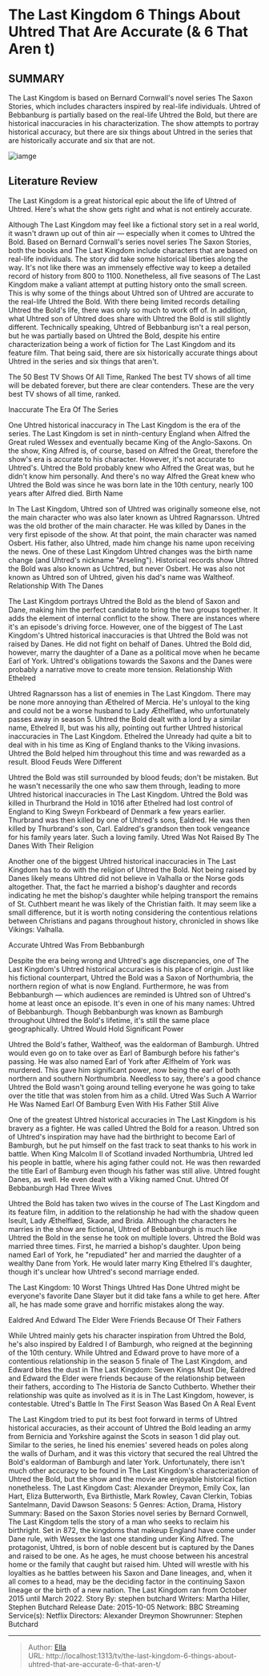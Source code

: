# The Last Kingdom 6 Things About Uhtred That Are Accurate (&amp; 6 That Aren t)


## SUMMARY 


 The Last Kingdom is based on Bernard Cornwall&#39;s novel series The Saxon Stories, which includes characters inspired by real-life individuals. 
 Uhtred of Bebbanburg is partially based on the real-life Uhtred the Bold, but there are historical inaccuracies in his characterization. 
 The show attempts to portray historical accuracy, but there are six things about Uhtred in the series that are historically accurate and six that are not. 

![iamge](https://static1.srcdn.com/wordpress/wp-content/uploads/2023/05/uhtred-the-last-kingdom-true-vs-false.jpg)

## Literature Review
The Last Kingdom is a great historical epic about the life of Uhtred of Uhtred. Here&#39;s what the show gets right and what is not entirely accurate.




Although The Last Kingdom may feel like a fictional story set in a real world, it wasn&#39;t drawn up out of thin air — especially when it comes to Uhtred the Bold. Based on Bernard Cornwall&#39;s series novel series The Saxon Stories, both the books and The Last Kingdom include characters that are based on real-life individuals. The story did take some historical liberties along the way. It&#39;s not like there was an immensely effective way to keep a detailed record of history from 800 to 1100. Nonetheless, all five seasons of The Last Kingdom make a valiant attempt at putting history onto the small screen.
This is why some of the things about Uhtred son of Uhtred are accurate to the real-life Uhtred the Bold. With there being limited records detailing Uhtred the Bold&#39;s life, there was only so much to work off of. In addition, what Uhtred son of Uhtred does share with Uhtred the Bold is still slightly different. Technically speaking, Uhtred of Bebbanburg isn&#39;t a real person, but he was partially based on Uhtred the Bold, despite his entire characterization being a work of fiction for The Last Kingdom and its feature film. That being said, there are six historically accurate things about Uhtred in the series and six things that aren&#39;t.
            
 
 The 50 Best TV Shows Of All Time, Ranked 
The best TV shows of all time will be debated forever, but there are clear contenders. These are the very best TV shows of all time, ranked.













 








 Inaccurate 
The Era Of The Series


 







One Uhtred historical inaccuracy in The Last Kingdom is the era of the series. The Last Kingdom is set in ninth-century England when Alfred the Great ruled Wessex and eventually became King of the Anglo-Saxons. On the show, King Alfred is, of course, based on Alfred the Great, therefore the show&#39;s era is accurate to his character. However, it&#39;s not accurate to Uhtred&#39;s. Uhtred the Bold probably knew who Alfred the Great was, but he didn&#39;t know him personally. And there&#39;s no way Alfred the Great knew who Uhtred the Bold was since he was born late in the 10th century, nearly 100 years after Alfred died.
Birth Name
        

In The Last Kingdom, Uhtred son of Uhtred was originally someone else, not the main character who was also later known as Uhtred Ragnarsson. Uhtred was the old brother of the main character. He was killed by Danes in the very first episode of the show. At that point, the main character was named Osbert. His father, also Uhtred, made him change his name upon receiving the news. One of these Last Kingdom Uhtred changes was the birth name change (and Uhtred&#39;s nickname &#34;Arseling&#34;). Historical records show Uhtred the Bold was also known as Uchtred, but never Osbert. He was also not known as Uhtred son of Uhtred, given his dad&#39;s name was Waltheof.
Relationship With The Danes
        

The Last Kingdom portrays Uhtred the Bold as the blend of Saxon and Dane, making him the perfect candidate to bring the two groups together. It adds the element of internal conflict to the show. There are instances where it&#39;s an episode&#39;s driving force. However, one of the biggest of The Last Kingdom&#39;s Uhtred historical inaccuracies is that Uhtred the Bold was not raised by Danes. He did not fight on behalf of Danes. Uhtred the Bold did, however, marry the daughter of a Dane as a political move when he became Earl of York. Uhtred&#39;s obligations towards the Saxons and the Danes were probably a narrative move to create more tension.
Relationship With Ethelred
        

Uhtred Ragnarsson has a list of enemies in The Last Kingdom. There may be none more annoying than Æthelred of Mercia. He&#39;s unloyal to the king and could not be a worse husband to Lady Æthelflæd, who unfortunately passes away in season 5. Uhtred the Bold dealt with a lord by a similar name, Ethelred II, but was his ally, pointing out further Uhtred historical inaccuracies in The Last Kingdom. Ethelred the Unready had quite a bit to deal with in his time as King of England thanks to the Viking invasions. Uhtred the Bold helped him throughout this time and was rewarded as a result.
Blood Feuds Were Different
        

Uhtred the Bold was still surrounded by blood feuds; don&#39;t be mistaken. But he wasn&#39;t necessarily the one who saw them through, leading to more Uhtred historical inaccuracies in The Last Kingdom. Uhtred the Bold was killed in Thurbrand the Hold in 1016 after Ethelred had lost control of England to King Sweyn Forkbeard of Denmark a few years earlier. Thurbrand was then killed by one of Uhtred&#39;s sons, Ealdred. He was then killed by Thurbrand&#39;s son, Carl. Ealdred&#39;s grandson then took vengeance for his family years later. Such a loving family.
Utred Was Not Raised By The Danes With Their Religion
        

Another one of the biggest Uhtred historical inaccuracies in The Last Kingdom has to do with the religion of Uhtred the Bold. Not being raised by Danes likely means Uhtred did not believe in Valhalla or the Norse gods altogether. That, the fact he married a bishop&#39;s daughter and records indicating he met the bishop&#39;s daughter while helping transport the remains of St. Cuthbert meant he was likely of the Christian faith. It may seem like a small difference, but it is worth noting considering the contentious relations between Christians and pagans throughout history, chronicled in shows like Vikings: Valhalla.





 Accurate 
Uhtred Was From Bebbanburgh
        

Despite the era being wrong and Uhtred&#39;s age discrepancies, one of The Last Kingdom&#39;s Uhtred historical accuracies is his place of origin. Just like his fictional counterpart, Uhtred the Bold was a Saxon of Northumbria, the northern region of what is now England. Furthermore, he was from Bebbanburgh — which audiences are reminded is Uhtred son of Uhtred&#39;s home at least once an episode. It&#39;s even in one of his many names: Uhtred of Bebbanburgh. Though Bebbanburgh was known as Bamburgh throughout Uhtred the Bold&#39;s lifetime, it&#39;s still the same place geographically.
Uhtred Would Hold Significant Power


 







Uhtred the Bold&#39;s father, Waltheof, was the ealdorman of Bamburgh. Uhtred would even go on to take over as Earl of Bamburgh before his father&#39;s passing. He was also named Earl of York after Ælfhelm of York was murdered. This gave him significant power, now being the earl of both northern and southern Northumbria. Needless to say, there&#39;s a good chance Uhtred the Bold wasn&#39;t going around telling everyone he was going to take over the title that was stolen from him as a child.
Utred Was Such A Warrior He Was Named Earl Of Bamburg Even With His Father Still Alive
        

One of the greatest Uhtred historical accuracies in The Last Kingdom is his bravery as a fighter. He was called Uhtred the Bold for a reason. Uhtred son of Uhtred&#39;s inspiration may have had the birthright to become Earl of Bamburgh, but he put himself on the fast track to seat thanks to his work in battle. When King Malcolm II of Scotland invaded Northumbria, Uhtred led his people in battle, where his aging father could not. He was then rewarded the title Earl of Bamburg even though his father was still alive. Uhtred fought Danes, as well. He even dealt with a Viking named Cnut.
Uhtred Of Bebbanburgh Had Three Wives
        

Uhtred the Bold has taken two wives in the course of The Last Kingdom and its feature film, in addition to the relationship he had with the shadow queen Iseult, Lady Æthelflæd, Skade, and Brida. Although the characters he marries in the show are fictional, Uhtred of Bebbanburgh is much like Uhtred the Bold in the sense he took on multiple lovers. Uhtred the Bold was married three times. First, he married a bishop&#39;s daughter. Upon being named Earl of York, he &#34;repudiated&#34; her and married the daughter of a wealthy Dane from York. He would later marry King Ethelred II&#39;s daughter, though it&#39;s unclear how Uhtred&#39;s second marriage ended.
            
 
 The Last Kingdom: 10 Worst Things Uhtred Has Done 
Uhtred might be everyone&#39;s favorite Dane Slayer but it did take fans a while to get here. After all, he has made some grave and horrific mistakes along the way. 




Ealdred And Edward The Elder Were Friends Because Of Their Fathers
        

While Uhtred mainly gets his character inspiration from Uhtred the Bold, he&#39;s also inspired by Ealdred I of Bamburgh, who reigned at the beginning of the 10th century. While Uhtred and Edward prove to have more of a contentious relationship in the season 5 finale of The Last Kingdom, and Edward bites the dust in The Last Kingdom: Seven Kings Must Die, Ealdred and Edward the Elder were friends because of the relationship between their fathers, according to The Historia de Sancto Cuthberto. Whether their relationship was quite as involved as it is in The Last Kingdom, however, is contestable.
Utred&#39;s Battle In The First Season Was Based On A Real Event


 







The Last Kingdom tried to put its best foot forward in terms of Uhtred historical accuracies, as their account of Uhtred the Bold leading an army from Bernicia and Yorkshire against the Scots in season 1 did play out. Similar to the series, he lined his enemies&#39; severed heads on poles along the walls of Durham, and it was this victory that secured the real Uhtred the Bold&#39;s ealdorman of Bamburgh and later York. Unfortunately, there isn&#39;t much other accuracy to be found in The Last Kingdom&#39;s characterization of Uhtred the Bold, but the show and the movie are enjoyable historical fiction nonetheless.
               The Last Kingdom   Cast:   Alexander Dreymon, Emily Cox, Ian Hart, Eliza Butterworth, Eva Birthistle, Mark Rowley, Cavan Clerkin, Tobias Santelmann, David Dawson    Seasons:   5    Genres:   Action, Drama, History    Summary:   Based on the Saxon Stories novel series by Bernard Cornwell, The Last Kingdom tells the story of a man who seeks to reclaim his birthright. Set in 872, the kingdoms that makeup England have come under Dane rule, with Wessex the last one standing under King Alfred. The protagonist, Uhtred, is born of noble descent but is captured by the Danes and raised to be one. As he ages, he must choose between his ancestral home or the family that caught but raised him. Uhted will wrestle with his loyalties as he battles between his Saxon and Dane lineages, and, when it all comes to a head, may be the deciding factor in the continuing Saxon lineage or the birth of a new nation. The Last Kingdom ran from October 2015 until March 2022.     Story By:   stephen butchard    Writers:   Martha Hiller, Stephen Butchard    Release Date:   2015-10-05    Network:   BBC    Streaming Service(s):   Netflix    Directors:   Alexander Dreymon    Showrunner:   Stephen Butchard      

---

> Author: [Ella](https://instagram.hk.cn/)  
> URL: http://localhost:1313/tv/the-last-kingdom-6-things-about-uhtred-that-are-accurate-6-that-aren-t/  

